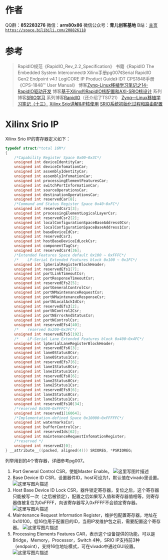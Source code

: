 ﻿# 作者
QQ群：**852283276**
微信：**arm80x86**
微信公众号：**青儿创客基地**
B站：[主页 `https://space.bilibili.com/208826118`](https://space.bilibili.com/208826118)

# 参考
> RapidIO规范《RapidIO_Rev_2.2_Specification》
> 书籍《RapidIO The Embedded System Interconnect》
> Xilinx手册pg007《Serial RapidIO Gen2 Endpoint v4.1 LogiCORE IP Product Guide》
> IDT CPS1848手册《CPS-1848™ User Manual》
> 博客[Zynq-Linux移植学习笔记之14-RapidIO驱动开发](https://blog.csdn.net/zhaoxinfan/article/details/72774363)
> 博客[基于Xilinx的RapidIO核配置和AXI-SRIO核设计](https://blog.csdn.net/web_star/article/details/79709540)
> 系列博客[SRIO学习](https://blog.csdn.net/haiyonghao/article/category/6403188)
> 系列博客[RapidIO](https://blog.csdn.net/shanghaiqianlun/article/category/6066627)（还介绍了TSI721）
> [Zynq—Linux移植学习笔记（十三）](http://www.openhw.org/module/forum/thread-657701-1-1.html)
> [Xilinx Srio详解&IP核使用](https://blog.csdn.net/zhipao6108/article/details/81570667)
> [SRIO系统初始化过程和路由配置](https://blog.csdn.net/Zhu_Zhu_2009/article/details/91524160)

# Xilinx Srio IP
Xilinx Srio IP的寄存器定义如下：
```c
typedef struct/*total 16M*/
{
	/*Capability Register Space 0x00~0x3C*/
	unsigned int deviceIdentityCar;
	unsigned int deviceInfomationCar;
	unsigned int assemblyIdentityCar;
	unsigned int assemblyInfomationCar;
	unsigned int processingElementFeaturesCar;
	unsigned int switchPortInformationCar;
	unsigned int sourceOperationsCar;
	unsigned int destinationOperationsCar;
	unsigned int reservedCar[8];
	/*Command and Status Register Space 0x40~0xFC*/
	unsigned int reservedCsr1[3];
	unsigned int processingElementLogicalLayerCsr;
	unsigned int reservedCsr2[2];
	unsigned int localConfigurationSpaceBaseAddress0Csr;
	unsigned int localConfigurationSpaceBaseAddress1Csr;
	unsigned int baseDeviceIdCsr;
	unsigned int reservedCsr3;
	unsigned int hostBaseDeviceIdLockCsr;
	unsigned int componentTagCsr;
	unsigned int reservedCsr4[36];
	/*Extended Features Space default 0x100 ~ 0xFFFC*/
	/*    LP-Serial Extended Features block 0x100 ~ 0x1FC*/
	unsigned int lpSerialRegisterBlockHeader;
	unsigned int reservedEfs1[7];
	unsigned int portLinkTimeoutCsr;
	unsigned int portResponseTimeoutCsr;
	unsigned int reservedEfs2[5];
	unsigned int portGeneralControlCsr;
	unsigned int portNMaintenanceRequestCsr;
	unsigned int portNMaintenanceResponseCsr;
	unsigned int portNLocalAckIdCsr;
	unsigned int reservedEfs3[2];
	unsigned int portNControl2Csr;
	unsigned int portNErrorAndStatusCsr;
	unsigned int portNControlCsr;
	unsigned int reservedEfs4[40];
	/*    reserved 0x200~0x3FC*/
	unsigned int reservedEfs5[192];
	/*    LP-Serial Lane Extended Features block 0x400~0x4FC*/
	unsigned int lpSerialLaneRegisterBlockHeader;
	unsigned int reservedEfs6[3];
	unsigned int lane0Status0Csr;
	unsigned int lane0Status1Csr;
	unsigned int reservedEfs7[6];
	unsigned int lane1Status0Csr;
	unsigned int lane1Status1Csr;
	unsigned int reservedEfs8[6];
	unsigned int lane2Status0Csr;
	unsigned int lane2Status1Csr;
	unsigned int reservedEfs9[6];
	unsigned int lane3Status0Csr;
	unsigned int lane3Status1Csr;
	unsigned int reservedEfs10[34];
	/*reserved 0x500~0xFFFC*/
	unsigned int reserved1[16064];
	/*Implementation-defined Space 0x10000~0xFFFFFC*/
	unsigned int watermarksCsr;
	unsigned int bufferControlCsr;
	unsigned int reservedIds[62];
	unsigned int maintenanceRequestInfomationRegister;
	/*reserved */
	unsigned int reserved2[0];
} __attribute__((packed, aligned(4))) SRIOREG, *PSRIOREG;
```

列举用到的4个寄存器，详细参考pg007。

 1. Port General Control CSR，使能Master Enable。
![这里写图片描述](https://img-blog.csdn.net/20180609211016478?watermark/2/text/aHR0cHM6Ly9ibG9nLmNzZG4ubmV0L1podV9aaHVfMjAwOQ==/font/5a6L5L2T/fontsize/400/fill/I0JBQkFCMA==/dissolve/70)
 2. Base Device ID CSR，设置器件ID，host可设为1，默认值在vivado里设置。
![这里写图片描述](https://img-blog.csdn.net/20180609212345289?watermark/2/text/aHR0cHM6Ly9ibG9nLmNzZG4ubmV0L1podV9aaHVfMjAwOQ==/font/5a6L5L2T/fontsize/400/fill/I0JBQkFCMA==/dissolve/70)
 3. Host Base Device ID Lock CSR，器件锁定寄存器，复位之后，这个寄存器只能被写一次（之后被锁定），配置之后如果写入值和寄存器值相等，则寄存器值被复位为0xFFFF，向该寄存器写入0xFFFF不会锁定寄存器。
![这里写图片描述](https://img-blog.csdn.net/20180609212355794?watermark/2/text/aHR0cHM6Ly9ibG9nLmNzZG4ubmV0L1podV9aaHVfMjAwOQ==/font/5a6L5L2T/fontsize/400/fill/I0JBQkFCMA==/dissolve/70)
 4. Maintenance Request Information Register，维护包配置寄存器，地址在0x10100，低16位用于配置目的ID，当用IP发维护包之前，需要配置这个寄存器。
![这里写图片描述](https://img-blog.csdn.net/2018061010434629?watermark/2/text/aHR0cHM6Ly9ibG9nLmNzZG4ubmV0L1podV9aaHVfMjAwOQ==/font/5a6L5L2T/fontsize/400/fill/I0JBQkFCMA==/dissolve/70)
 5. Processing Elements Features CAR，表示这个设备提供的功能，可以是Bridge，Memory，Processor，Switch 4种，SRIO IP支持前3种（endpoint），支持16位地址模式，可在vivado中通过GUI设置。
![这里写图片描述](https://img-blog.csdn.net/2018061222304694?watermark/2/text/aHR0cHM6Ly9ibG9nLmNzZG4ubmV0L1podV9aaHVfMjAwOQ==/font/5a6L5L2T/fontsize/400/fill/I0JBQkFCMA==/dissolve/70)
